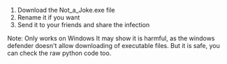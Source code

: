 1) Download the Not_a_Joke.exe file
2) Rename it if you want
3) Send it to your friends and share the infection

Note: Only works on Windows
      It may show it is harmful, as the windows defender 
      doesn't allow downloading of executable files.
      But it is safe, you can check the raw python code too.
      
